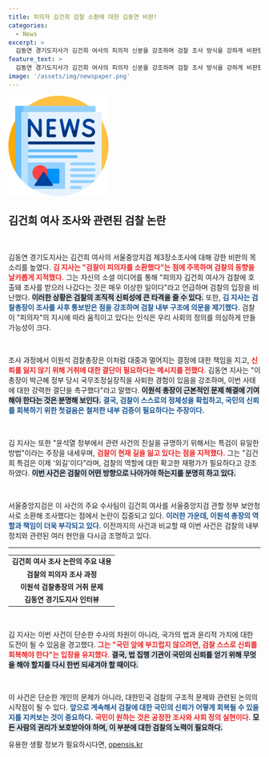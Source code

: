 ```yaml
---
title: 피의자 김건희 검찰 소환에 대한 김동연 비판!
categories:
  - News
excerpt: >
  김동연 경기도지사가 김건희 여사의 피의자 신분을 강조하며 검찰 조사 방식을 강하게 비판했다. 그는 검찰총장이 소환조사에 패싱됐다고 주장, 이원석 총장에게 거취 결단을 촉구했다. 궁금증을 유발하는 이번 발언의 배경은 무엇일까?
feature_text: >
  김동연 경기도지사가 김건희 여사의 피의자 신분을 강조하며 검찰 조사 방식을 강하게 비판했다. 그는 검찰총장이 소환조사에 패싱됐다고 주장, 이원석 총장에게 거취 결단을 촉구했다. 궁금증을 유발하는 이번 발언의 배경은 무엇일까?
image: '/assets/img/newspaper.png'
---
```


<p><img src="/assets/img/newspaper.png" alt="kimp 속보" /></p>

<h2 data-ke-size="size26">김건희 여사 조사와 관련된 검찰 논란</h2>

<p data-ke-size="size16">&nbsp;</p>

<p>김동연 경기도지사는 김건희 여사의 서울중앙지검 제3장소조사에 대해 강한 비판의 목소리를 높였다. <b><span style="color: #ee2323;">김 지사는 "검찰이 피의자를 소환했다"는 점에 주목하며 검찰의 동향을 날카롭게 지적했다.</span></b> 그는 자신의 소셜 미디어를 통해 "피의자 김건희 여사가 검찰에 호출돼 조사를 받으러 나갔다는 것은 매우 이상한 일이다"라고 언급하며 검찰의 입장을 비난했다. <b><span style="background-color: #21538527;">이러한 상황은 검찰의 조직적 신뢰성에 큰 타격을 줄 수 있다.</span></b> 또한, <b><span style="color: #1a5490;">김 지사는 검찰총장이 조사를 사후 통보받은 점을 강조하며 검찰 내부 구조에 의문을 제기했다.</span></b> 검찰이 "피의자"의 지시에 따라 움직이고 있다는 인식은 우리 사회의 정의를 의심하게 만들 가능성이 크다.</p>

<p data-ke-size="size16">&nbsp;</p>

<p>조사 과정에서 이원석 검찰총장은 이처럼 대중과 멀어지는 결정에 대한 책임을 지고, <b><span style="color: #ee2323;">신뢰를 잃지 않기 위해 거취에 대한 결단이 필요하다는 메시지를 전했다.</span></b> 김동연 지사는 "이 총장이 박근혜 정부 당시 국무조정실장직을 사퇴한 경험이 있음을 강조하며, 이번 사태에 대한 강력한 결단을 촉구했다"라고 말했다. <b><span style="background-color: #21538527;">이원석 총장이 근본적인 문제 해결에 기여해야 한다는 것은 분명해 보인다.</span></b> <b><span style="color: #1a5490;">결국, 검찰이 스스로의 정체성을 확립하고, 국민의 신뢰를 회복하기 위한 첫걸음은 철저한 내부 검증이 필요하다는 주장이다.</span></b></p>

<p data-ke-size="size16">&nbsp;</p>

<p>김 지사는 또한 "윤석열 정부에서 관련 사건의 진실을 규명하기 위해서는 특검이 유일한 방법"이라는 주장을 내세우며, <b><span style="color: #ee2323;">검찰이 현재 길을 잃고 있다는 점을 지적했다.</span></b> 그는 "김건희 특검은 이제 '외길'이다"라며, 검찰의 역할에 대한 확고한 재평가가 필요하다고 강조하였다. <b><span style="background-color: #21538527;">이번 사건은 검찰이 어떤 방향으로 나아가야 하는지를 분명히 하고 있다.</span></b></p>

<p data-ke-size="size16">&nbsp;</p>

<p>서울중앙지검은 이 사건의 주요 수사팀이 김건희 여사를 서울중앙지검 관할 정부 보안청사로 소환해 조사했다는 점에서 논란이 집중되고 있다. <b><span style="color: #1a5490;">이러한 가운데, 이원석 총장의 역할과 책임이 더욱 부각되고 있다.</span></b> 이전까지의 사건과 비교할 때 이번 사건은 검찰의 내부 정치와 관련된 여러 현안을 다시금 조명하고 있다.</p>

<hr/>

<table>
    <tr>
        <td style="text-align: center; height: 17px;"><b>김건희 여사 조사 논란의 주요 내용</b></td>
    </tr>
    <tr>
        <td style="text-align: center; height: 17px;"><b>검찰의 피의자 조사 과정</b></td>
    </tr>
    <tr>
        <td style="text-align: center; height: 17px;"><b>이원석 검찰총장의 거취 문제</b></td>
    </tr>
    <tr>
        <td style="text-align: center; height: 17px;"><b>김동연 경기도지사 인터뷰</b></td>
    </tr>
</table>

<p data-ke-size="size16">&nbsp;</p>

<p>김 지사는 이번 사건이 단순한 수사의 차원이 아니라, 국가의 법과 윤리적 가치에 대한 도전이 될 수 있음을 경고했다. <b><span style="color: #ee2323;">그는 "국민 앞에 부끄럽지 않으려면, 검찰 스스로 신뢰를 회복해야 한다"는 입장을 유지했다.</span></b> <b><span style="background-color: #21538527;">결국, 법 집행 기관이 국민의 신뢰를 얻기 위해 무엇을 해야 할지를 다시 한번 되새겨야 할 때이다.</span></b> </p>

<p data-ke-size="size16">&nbsp;</p>

<p>이 사건은 단순한 개인의 문제가 아니라, 대한민국 검찰의 구조적 문제와 관련된 논의의 시작점이 될 수 있다. <b><span style="color: #1a5490;">앞으로 계속해서 검찰에 대한 국민의 신뢰가 어떻게 회복될 수 있을지를 지켜보는 것이 중요하다.</span></b> <b><span style="color: #ee2323;">국민이 원하는 것은 공정한 조사와 사회 정의 실현이다.</span></b> <b><span style="background-color: #21538527;">모든 사람의 권리가 보호받아야 하며, 이 부분에 대한 검찰의 노력이 필요하다.</span></b></p>
유용한 생활 정보가 필요하시다면, <a href="https://opensis.kr" rel="dofollow">opensis.kr</a>


